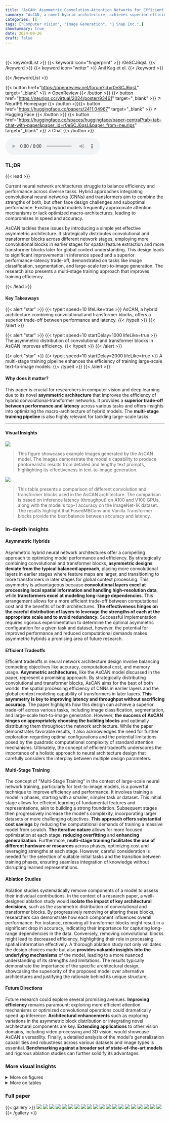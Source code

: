 ```yaml
---
title: "AsCAN: Asymmetric Convolution-Attention Networks for Efficient Recognition and Generation"
summary: "AsCAN, a novel hybrid architecture, achieves superior efficiency and performance in image recognition and generation by asymmetrically combining convolutional and transformer blocks."
categories: []
tags: ["Computer Vision", "Image Generation", "🏢 Snap Inc.",]
showSummary: true
date: 2024-09-26
draft: false
---
```


<br>

{{< keywordList >}}
{{< keyword icon="fingerprint" >}} r0eSCJ6qsL {{< /keyword >}}
{{< keyword icon="writer" >}} Anil Kag et el. {{< /keyword >}}
 
{{< /keywordList >}}

{{< button href="https://openreview.net/forum?id=r0eSCJ6qsL" target="_blank" >}}
↗ OpenReview
{{< /button >}}
{{< button href="https://neurips.cc/virtual/2024/poster/93461" target="_blank" >}}
↗ NeurIPS Homepage
{{< /button >}}{{< button href="https://huggingface.co/papers/2411.04967" target="_blank" >}}
↗ Hugging Face
{{< /button >}}
{{< button href="https://huggingface.co/spaces/huggingface/paper-central?tab=tab-chat-with-paper&paper_id=r0eSCJ6qsL&paper_from=neurips" target="_blank" >}}
↗ Chat
{{< /button >}}



<audio controls>
    <source src="https://ai-paper-reviewer.com/r0eSCJ6qsL/podcast.wav" type="audio/wav">
    Your browser does not support the audio element.
</audio>


### TL;DR


{{< lead >}}

Current neural network architectures struggle to balance efficiency and performance across diverse tasks.  Hybrid approaches integrating convolutional neural networks (CNNs) and transformers aim to combine the strengths of both, but often face design challenges and suboptimal performance.  Existing hybrid models frequently approximate attention mechanisms or lack optimized macro-architectures, leading to compromises in speed and accuracy. 

AsCAN tackles these issues by introducing a simple yet effective asymmetric architecture. It strategically distributes convolutional and transformer blocks across different network stages, employing more convolutional blocks in earlier stages for spatial feature extraction and more transformer blocks later for global context understanding.  This design leads to significant improvements in inference speed and a superior performance-latency trade-off, demonstrated on tasks like image classification, segmentation, and large-scale text-to-image generation. The research also presents a multi-stage training approach that improves training efficiency.

{{< /lead >}}


#### Key Takeaways

{{< alert "star" >}}
{{< typeit speed=10 lifeLike=true >}} AsCAN, a hybrid architecture combining convolutional and transformer blocks, offers a superior trade-off between performance and latency. {{< /typeit >}}
{{< /alert >}}

{{< alert "star" >}}
{{< typeit speed=10 startDelay=1000 lifeLike=true >}} The asymmetric distribution of convolutional and transformer blocks in AsCAN improves efficiency. {{< /typeit >}}
{{< /alert >}}

{{< alert "star" >}}
{{< typeit speed=10 startDelay=2000 lifeLike=true >}} A multi-stage training pipeline enhances the efficiency of training large-scale text-to-image models. {{< /typeit >}}
{{< /alert >}}

#### Why does it matter?
This paper is crucial for researchers in computer vision and deep learning due to its novel **asymmetric architecture** that improves the efficiency of hybrid convolutional-transformer networks.  It provides a **superior trade-off between performance and latency** across various tasks and offers insights into optimizing the macro-architecture of hybrid models. The **multi-stage training pipeline** is also highly relevant for tackling large-scale tasks.

------
#### Visual Insights



![](https://ai-paper-reviewer.com/r0eSCJ6qsL/figures_0_1.jpg)

> This figure showcases example images generated by the AsCAN model.  The images demonstrate the model's capability to produce photorealistic results from detailed and lengthy text prompts, highlighting its effectiveness in text-to-image generation.





![](https://ai-paper-reviewer.com/r0eSCJ6qsL/tables_5_1.jpg)

> This table presents a comparison of different convolution and transformer blocks used in the AsCAN architecture. The comparison is based on inference latency (throughput) on A100 and V100 GPUs, along with the model's top-1 accuracy on the ImageNet-1K dataset. The results highlight that FusedMBConv and Vanilla Transformer blocks provide the best balance between accuracy and latency.





### In-depth insights


#### Asymmetric Hybrids
Asymmetric hybrid neural network architectures offer a compelling approach to optimizing model performance and efficiency.  By strategically combining convolutional and transformer blocks, **asymmetric designs deviate from the typical balanced approach**, placing more convolutional layers in earlier stages where feature maps are larger, and transitioning to more transformers in later stages for global context processing. This asymmetry is advantageous because **convolutional layers excel at processing local spatial information and handling high-resolution data**, while **transformers excel at modeling long-range dependencies**. This arrangement allows for a more efficient trade-off between computational cost and the benefits of both architectures.  **The effectiveness hinges on the careful distribution of layers to leverage the strengths of each at the appropriate scale and to avoid redundancy.**  Successful implementation requires rigorous experimentation to determine the optimal asymmetric configuration for a given task and dataset, however, the potential for improved performance and reduced computational demands makes asymmetric hybrids a promising area of future research.

#### Efficient Tradeoffs
Efficient tradeoffs in neural network architecture design involve balancing competing objectives like accuracy, computational cost, and memory usage.  **Asymmetric architectures**, like the AsCAN model discussed in the paper, represent a promising approach. By strategically distributing convolutional and transformer blocks, AsCAN aims for the best of both worlds: the spatial processing efficiency of CNNs in earlier layers and the global context modeling capability of transformers in later layers. **This asymmetry is key to improving latency and throughput without sacrificing accuracy.**  The paper highlights how this design can achieve a superior trade-off across various tasks, including image classification, segmentation, and large-scale text-to-image generation. However,  **the success of AsCAN hinges on appropriately choosing the building blocks** and optimally distributing them throughout the network architecture.  While the paper demonstrates favorable results, it also acknowledges the need for further exploration regarding optimal configurations and the potential limitations posed by the quadratic computational complexity of standard attention mechanisms.  Ultimately, the concept of efficient tradeoffs underscores the importance of a holistic approach to neural architecture design that carefully considers the interplay between multiple design parameters.

#### Multi-Stage Training
The concept of "Multi-Stage Training" in the context of large-scale neural network training, particularly for text-to-image models, is a powerful technique to improve efficiency and performance.  It involves training a model in phases, starting with a smaller, simpler task or dataset. This initial stage allows for efficient learning of fundamental features and representations, akin to building a strong foundation. Subsequent stages then progressively increase the model's complexity, incorporating larger datasets or more challenging objectives. **This approach offers substantial cost savings** by reducing the computational demands of training a massive model from scratch. **The iterative nature** allows for more focused optimization at each stage, **reducing overfitting** and **enhancing generalization**.  Furthermore, **multi-stage training facilitates the use of different hardware or resources** across phases, optimizing cost and leveraging strengths at each stage.  However, careful consideration is needed for the selection of suitable initial tasks and the transition between training phases, ensuring seamless integration of knowledge without disrupting learned representations.

#### Ablation Studies
Ablation studies systematically remove components of a model to assess their individual contributions.  In the context of a research paper, a well-designed ablation study would **isolate the impact of key architectural decisions**, such as the asymmetric distribution of convolutional and transformer blocks.  By progressively removing or altering these blocks, researchers can demonstrate how each component influences overall performance.  For instance, removing all transformer blocks might result in a significant drop in accuracy, indicating their importance for capturing long-range dependencies in the data. Conversely, removing convolutional blocks might lead to decreased efficiency, highlighting their role in processing spatial information effectively.  A thorough ablation study not only validates the design choices made but also **provides valuable insights into the underlying mechanisms** of the model, leading to a more nuanced understanding of its strengths and limitations.  The results typically demonstrate the importance of the specific architectural design, showcasing the superiority of the proposed model over alternative architectures and justifying the rationale behind its unique structure.

#### Future Directions
Future research could explore several promising avenues. **Improving efficiency** remains paramount; exploring more efficient attention mechanisms or optimized convolutional operations could dramatically speed up inference.  **Architectural enhancements** such as exploring variations in the asymmetric block distribution or integrating novel architectural components are key.  **Extending applications** to other vision domains, including video processing and 3D vision, would showcase AsCAN's versatility.  Finally, a detailed analysis of the model's generalization capabilities and robustness across various datasets and image types is essential.  **Benchmarking against a broader set of state-of-the-art models** and rigorous ablation studies can further solidify its advantages.


### More visual insights

<details>
<summary>More on figures
</summary>


![](https://ai-paper-reviewer.com/r0eSCJ6qsL/figures_3_1.jpg)

> This figure showcases two different AsCAN architectures. The first is for image classification and illustrates the arrangement of convolutional (C) and transformer (T) blocks in a stem and four stages followed by a pooling and classifier layer. The second is designed for text-to-image generation, which employs a UNet architecture.  This variation highlights the use of down and up blocks (mirrored structures), illustrating how the convolutional and transformer modules adapt to handle text embeddings and time-step components, making it different from the classification version.


![](https://ai-paper-reviewer.com/r0eSCJ6qsL/figures_6_1.jpg)

> This figure compares the performance of AsCAN against other state-of-the-art models for ImageNet-1K classification task.  It shows that AsCAN achieves a superior trade-off between top-1 accuracy and inference latency (throughput) on both NVIDIA V100 and A100 GPUs. The size of each data point is proportional to the model's size, providing a visual representation of the model's complexity relative to its performance.


![](https://ai-paper-reviewer.com/r0eSCJ6qsL/figures_8_1.jpg)

> This figure showcases example images produced by the authors' text-to-image generation model. The model is designed for efficiency and utilizes an asymmetric architecture (combining convolutional and transformer blocks).  The examples highlight the model's ability to create photorealistic images from lengthy and detailed text prompts.


![](https://ai-paper-reviewer.com/r0eSCJ6qsL/figures_9_1.jpg)

> This figure presents a comparison of the accuracy and inference latency of various state-of-the-art image classification models on the ImageNet-1K dataset. The models include convolutional neural networks (CNNs), vision transformers (ViTs), and hybrid architectures. The proposed AsCAN model demonstrates superior performance in terms of accuracy vs. latency trade-off.


![](https://ai-paper-reviewer.com/r0eSCJ6qsL/figures_18_1.jpg)

> The figure illustrates the detailed steps in creating the text-to-image (T2I) dataset used in the paper.  It starts with collecting data from image and video sources. Then, multiple filtering stages are applied to enhance data quality and remove unwanted content.  These stages include checks for resolution and aspect ratio, NSFW content, blurriness, watermarks, and whether the image includes text, violence, or other inappropriate elements.  After filtering, the images undergo annotation, adding detailed descriptions using an object detection model, captioning model, and OCR (Optical Character Recognition). The final dataset consists of image-caption pairs.


![](https://ai-paper-reviewer.com/r0eSCJ6qsL/figures_20_1.jpg)

> This figure compares the performance of AsCAN against other state-of-the-art image classification models using two metrics: top-1 accuracy and inference latency.  It shows that AsCAN consistently achieves a better balance between high accuracy and fast inference speed across different hardware (V100 and A100 GPUs). The size of each point is proportional to the model's size, offering a visual representation of the performance-to-complexity trade-off.


![](https://ai-paper-reviewer.com/r0eSCJ6qsL/figures_20_2.jpg)

> The figure shows the FID scores for 256x256 resolution training of a text-to-image model with and without pre-training on ImageNet-1K.  The results indicate that pre-training improves the model's performance, as measured by FID, especially during the early training iterations.


![](https://ai-paper-reviewer.com/r0eSCJ6qsL/figures_22_1.jpg)

> This figure showcases the capabilities of the AsCAN-based text-to-image generation model.  It demonstrates the model's ability to produce photorealistic images from detailed and lengthy text prompts, highlighting the model's efficiency and effectiveness in handling complex textual instructions.


![](https://ai-paper-reviewer.com/r0eSCJ6qsL/figures_22_2.jpg)

> This figure showcases example images produced by the AsCAN model, highlighting its ability to create photorealistic images from detailed text descriptions, even lengthy ones.


![](https://ai-paper-reviewer.com/r0eSCJ6qsL/figures_26_1.jpg)

> This figure showcases example images generated by the AsCAN text-to-image model. The model is designed to efficiently produce photorealistic images from detailed, lengthy text descriptions (prompts).  The images demonstrate the model's capacity to capture intricate details and adhere closely to the input prompt.


![](https://ai-paper-reviewer.com/r0eSCJ6qsL/figures_26_2.jpg)

> This figure showcases the capabilities of the AsCAN model in generating photorealistic images from detailed text prompts.  The examples illustrate the model's ability to create images of diverse subjects and scenes that are visually accurate and closely match the textual description. This demonstrates its strength in text-to-image generation.


![](https://ai-paper-reviewer.com/r0eSCJ6qsL/figures_26_3.jpg)

> This figure showcases the capabilities of the AsCAN-based text-to-image model.  It highlights the model's ability to generate photorealistic images from detailed and lengthy text prompts, demonstrating the effectiveness of the asymmetric architecture in achieving high-quality image generation.


![](https://ai-paper-reviewer.com/r0eSCJ6qsL/figures_26_4.jpg)

> This figure illustrates the AsCAN architecture used for both image classification and text-to-image generation.  Part (a) shows the basic convolutional and transformer blocks, as well as the four-stage architecture for image classification.  Part (b) shows how this is adapted into a U-Net architecture for image generation.  Finally, part (c) details the specific blocks used within the U-Net, highlighting the differences from the classification architecture.


![](https://ai-paper-reviewer.com/r0eSCJ6qsL/figures_27_1.jpg)

> This figure showcases example images generated by the AsCAN model, highlighting its ability to produce photorealistic images from detailed text prompts.  The image generation is efficient due to the model's asymmetric architecture, which is a key contribution of the paper.


</details>




<details>
<summary>More on tables
</summary>


![](https://ai-paper-reviewer.com/r0eSCJ6qsL/tables_5_2.jpg)
> This table presents an ablation study on different configurations of convolutional and transformer blocks in a hybrid architecture for ImageNet-1K classification.  It compares various arrangements of these blocks (asymmetric vs symmetric, number of blocks per stage) in terms of their performance (top-1 accuracy), inference throughput on A100 and V100 GPUs, and model size (parameters).  The results demonstrate that the asymmetric configuration proposed in the paper offers superior performance and latency trade-offs.

![](https://ai-paper-reviewer.com/r0eSCJ6qsL/tables_7_1.jpg)
> This table presents the GenEval scores for various text-to-image (T2I) models, including the proposed AsCAN model and several baselines.  GenEval is a benchmark that evaluates different aspects of image generation, such as the accuracy of object counting, color and position recognition, and color attribution. The table shows that the AsCAN model outperforms the other methods across all metrics, indicating its superior performance in generating images that align well with the textual descriptions.

![](https://ai-paper-reviewer.com/r0eSCJ6qsL/tables_9_1.jpg)
> This table compares the performance of the proposed AsCAN architecture against other state-of-the-art models for class-conditional image generation on the ImageNet-1K dataset.  The comparison is made at two different resolutions (256x256 and 512x512).  Key metrics include the number of floating-point operations (FLOPs), throughput (samples per second on an A100 GPU with a batch size of 64), and the Fréchet Inception Distance (FID), which measures the quality of the generated images.

![](https://ai-paper-reviewer.com/r0eSCJ6qsL/tables_16_1.jpg)
> This table compares the performance of the proposed AsCAN architecture against various state-of-the-art baselines on the ImageNet-1K classification task.  It shows the inference throughput (images per second) for different batch sizes (B=1, 16, 64) on both A100 and V100 GPUs. The metrics reported include model parameters, multiply-accumulate operations (MACs), and top-1 accuracy.  The results highlight the superior throughput and accuracy trade-offs achieved by the AsCAN architecture compared to other convolutional, transformer, and hybrid architectures.

![](https://ai-paper-reviewer.com/r0eSCJ6qsL/tables_23_1.jpg)
> This table compares the performance of different CNN architectures on the ImageNet-1K image classification task.  The table shows the throughput (images per second) on A100 and V100 GPUs for various batch sizes (1, 16, 64) for each architecture, and their top-1 accuracy.  It highlights the performance and speed of the proposed AsCAN architecture against a variety of state-of-the-art convolutional and transformer-based networks.

![](https://ai-paper-reviewer.com/r0eSCJ6qsL/tables_24_1.jpg)
> This table compares the performance of the proposed AsCAN architecture with several state-of-the-art baselines on the ImageNet-1K image classification task.  It presents inference latency (measured as throughput in images per second) on both A100 and V100 GPUs for various batch sizes (B=1, B=16, B=64), along with the top-1 accuracy and model parameters (Params) and Multiply-Accumulate operations (MACs) for each model. The table highlights the superior performance and latency trade-offs achieved by AsCAN compared to other models.

![](https://ai-paper-reviewer.com/r0eSCJ6qsL/tables_24_2.jpg)
> This table shows the ablation study on the architecture design by changing the order of convolutional and transformer blocks within stages.  The results demonstrate that using convolutional blocks (C) before transformer blocks (T) leads to better performance in terms of accuracy and throughput.

![](https://ai-paper-reviewer.com/r0eSCJ6qsL/tables_24_3.jpg)
> This table compares the performance of the proposed AsCAN architectures with various other state-of-the-art models on the ImageNet-1K image classification task.  It shows the throughput (images per second) achieved by each model on both A100 and V100 GPUs with batch sizes of 1, 16, and 64, along with their Top-1 accuracy.  The results highlight the superior performance and latency trade-offs of the AsCAN models.

![](https://ai-paper-reviewer.com/r0eSCJ6qsL/tables_25_1.jpg)
> This table compares the performance of different backbones (Swin-T, FasterViT-2, ASCAN-T, Swin-S, FasterViT-3, ASCAN-B, Swin-B, FasterViT-4, and ASCAN-L) on the ADE20K semantic segmentation dataset using the UPerNet architecture.  It presents the latency (in frames per second) on A100 and V100 GPUs, the number of parameters, the number of multiply-accumulate operations (MACs), and the mean Intersection over Union (mIoU) achieved by each backbone.

![](https://ai-paper-reviewer.com/r0eSCJ6qsL/tables_25_2.jpg)
> This table compares the training time (in A100 GPU days), the number of parameters, and the inference time per image (at 512x512 and 1024x1024 resolutions) for several text-to-image generation models, including the authors' model.  It highlights the computational resource requirements of different approaches, showcasing the relative efficiency of the proposed model.

</details>




### Full paper

{{< gallery >}}
<img src="https://ai-paper-reviewer.com/r0eSCJ6qsL/1.png" class="grid-w50 md:grid-w33 xl:grid-w25" />
<img src="https://ai-paper-reviewer.com/r0eSCJ6qsL/2.png" class="grid-w50 md:grid-w33 xl:grid-w25" />
<img src="https://ai-paper-reviewer.com/r0eSCJ6qsL/3.png" class="grid-w50 md:grid-w33 xl:grid-w25" />
<img src="https://ai-paper-reviewer.com/r0eSCJ6qsL/4.png" class="grid-w50 md:grid-w33 xl:grid-w25" />
<img src="https://ai-paper-reviewer.com/r0eSCJ6qsL/5.png" class="grid-w50 md:grid-w33 xl:grid-w25" />
<img src="https://ai-paper-reviewer.com/r0eSCJ6qsL/6.png" class="grid-w50 md:grid-w33 xl:grid-w25" />
<img src="https://ai-paper-reviewer.com/r0eSCJ6qsL/7.png" class="grid-w50 md:grid-w33 xl:grid-w25" />
<img src="https://ai-paper-reviewer.com/r0eSCJ6qsL/8.png" class="grid-w50 md:grid-w33 xl:grid-w25" />
<img src="https://ai-paper-reviewer.com/r0eSCJ6qsL/9.png" class="grid-w50 md:grid-w33 xl:grid-w25" />
<img src="https://ai-paper-reviewer.com/r0eSCJ6qsL/10.png" class="grid-w50 md:grid-w33 xl:grid-w25" />
<img src="https://ai-paper-reviewer.com/r0eSCJ6qsL/11.png" class="grid-w50 md:grid-w33 xl:grid-w25" />
<img src="https://ai-paper-reviewer.com/r0eSCJ6qsL/12.png" class="grid-w50 md:grid-w33 xl:grid-w25" />
<img src="https://ai-paper-reviewer.com/r0eSCJ6qsL/13.png" class="grid-w50 md:grid-w33 xl:grid-w25" />
<img src="https://ai-paper-reviewer.com/r0eSCJ6qsL/14.png" class="grid-w50 md:grid-w33 xl:grid-w25" />
<img src="https://ai-paper-reviewer.com/r0eSCJ6qsL/15.png" class="grid-w50 md:grid-w33 xl:grid-w25" />
<img src="https://ai-paper-reviewer.com/r0eSCJ6qsL/16.png" class="grid-w50 md:grid-w33 xl:grid-w25" />
<img src="https://ai-paper-reviewer.com/r0eSCJ6qsL/17.png" class="grid-w50 md:grid-w33 xl:grid-w25" />
<img src="https://ai-paper-reviewer.com/r0eSCJ6qsL/18.png" class="grid-w50 md:grid-w33 xl:grid-w25" />
<img src="https://ai-paper-reviewer.com/r0eSCJ6qsL/19.png" class="grid-w50 md:grid-w33 xl:grid-w25" />
<img src="https://ai-paper-reviewer.com/r0eSCJ6qsL/20.png" class="grid-w50 md:grid-w33 xl:grid-w25" />
{{< /gallery >}}
